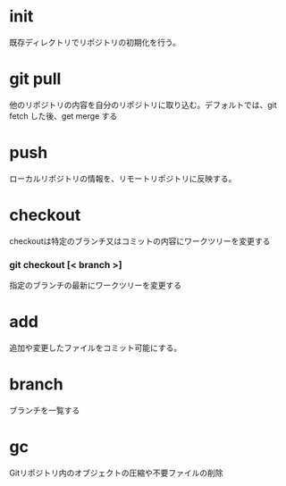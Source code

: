 # init  
既存ディレクトリでリポジトリの初期化を行う。

# git pull

他のリポジトリの内容を自分のリポジトリに取り込む。デフォルトでは、git fetch した後、get merge する

# push

ローカルリポジトリの情報を、リモートリポジトリに反映する。

# checkout

checkoutは特定のブランチ又はコミットの内容にワークツリーを変更する

### git checkout [< branch >]


指定のブランチの最新にワークツリーを変更する


# add
追加や変更したファイルをコミット可能にする。

# branch

ブランチを一覧する

# gc
Gitリポジトリ内のオブジェクトの圧縮や不要ファイルの削除
